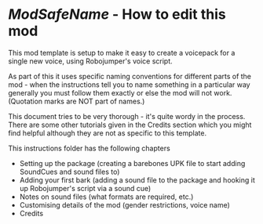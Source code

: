 # $ModSafeName$ - How to edit this mod

This mod template is setup to make it easy to create a voicepack for a single new voice, using Robojumper's voice script.

As part of this it uses specific naming conventions for different parts of the mod - when the instructions tell you to name something in a particular way generally you must follow them exactly or else the mod will not work. (Quotation marks are NOT part of names.)

This document tries to be very thorough - it's quite wordy in the process. There are some other tutorials given in the Credits section which you might find helpful although they are not as specific to this template. 

This instructions folder has the following chapters
 - Setting up the package (creating a barebones UPK file to start adding SoundCues and sound files to)
 - Adding your first bark (adding a sound file to the package and hooking it up Robojumper's script via a sound cue)
 - Notes on sound files (what formats are required, etc.)
 - Customising details of the mod (gender restrictions, voice name)
 - Credits